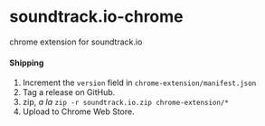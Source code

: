 soundtrack.io-chrome
====================

chrome extension for soundtrack.io

#### Shipping
1. Increment the `version` field in `chrome-extension/manifest.json`
2. Tag a release on GitHub.
3. zip, _a la_ `zip -r soundtrack.io.zip chrome-extension/*`
4. Upload to Chrome Web Store.
